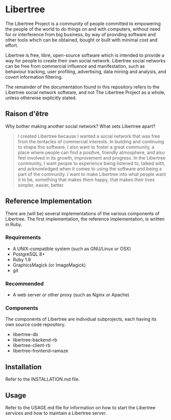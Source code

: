 # Libertree

The Libertree Project is a community of people committed to empowering the
people of the world to do things on and with computers, without need for or
interference from big business, by way of providing software and other tools
which can be obtained, bought or built with minimal cost and effort.

Libertree is free, libre, open-source software which is intended to provide a
way for people to create their own social network.  Libertree social networks
can be free from commercial influence and manifestation, such as behaviour
tracking, user profiling, advertising, data mining and analysis, and covert
information filtering.

The remainder of the documentation found in this repository refers to the
Libertree social network software, and not The Libertree Project as a whole,
unless otherwise explicitly stated.

## Raison d'être

Why bother making another social network?  What sets Libertree apart?

> I created Libertree because I wanted a social network that was free from the
tentacles of commercial interests.  In building and continuing to shape this
software, I also want to foster a great community, a place where people can
find a positive, friendly atmosphere, and also feel involved in its growth,
improvement and progress.  In the Libertree community, I want people to
experience being listened to, talked with, and acknowledged when it comes to
using the software and being a part of the community.  I want to make Libertree
into what people want it to be, something that makes them happy, that makes
their lives simpler, easier, better.

## Reference Implementation

There are (will be) several implementations of the various components of
Libertree.  The first implementation, the reference implementation, is
written in Ruby.

### Requirements

* A UNIX-compatible system (such as GNU/Linux or OSX)
* PostgreSQL 8+
* Ruby 1.9
* GraphicsMagick (or ImageMagick)
* git

### Recommended

* A web server or other proxy (such as Nginx or Apache)

### Components

The components of Libertree are individual subprojects, each having its own
source code repository.

* libertree-db
* libertree-backend-rb
* libertree-client-rb
* libertree-frontend-ramaze

## Installation

Refer to the INSTALLATION.md file.

## Usage

Refer to the USAGE.md file for information on how to start the Libertree
services and how to maintain a Libertree server.
